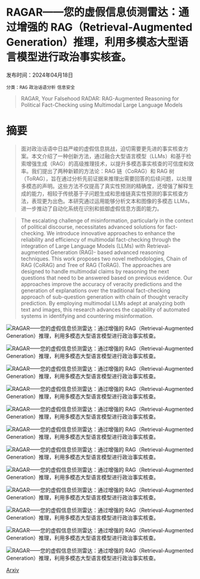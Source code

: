# RAGAR——您的虚假信息侦测雷达：通过增强的 RAG（Retrieval-Augmented Generation）推理，利用多模态大型语言模型进行政治事实核查。

发布时间：2024年04月18日

`分类：RAG` `政治话语分析` `信息安全`

> RAGAR, Your Falsehood RADAR: RAG-Augmented Reasoning for Political Fact-Checking using Multimodal Large Language Models

# 摘要

> 面对政治话语中日益严峻的虚假信息挑战，迫切需要更先进的事实核查方案。本文介绍了一种创新方法，通过融合大型语言模型（LLMs）和基于检索增强生成（RAG）的高级推理技术，以提升多模态事实核查的可信度和效率。我们提出了两种新颖的方法论：RAG 链（CoRAG）和 RAG 树（ToRAG），旨在通过分析先前证据来推理出需要回答的后续问题，以处理多模态的声明。这些方法不仅提高了真实性预测的精确度，还增强了解释生成的能力，相较于传统基于子问题生成和思维链真实性预测的事实核查方法，表现更为出色。本研究通过运用能够分析文本和图像的多模态 LLMs，进一步推动了自动化系统在识别和抵御虚假信息方面的能力。

> The escalating challenge of misinformation, particularly in the context of political discourse, necessitates advanced solutions for fact-checking. We introduce innovative approaches to enhance the reliability and efficiency of multimodal fact-checking through the integration of Large Language Models (LLMs) with Retrieval-augmented Generation (RAG)- based advanced reasoning techniques. This work proposes two novel methodologies, Chain of RAG (CoRAG) and Tree of RAG (ToRAG). The approaches are designed to handle multimodal claims by reasoning the next questions that need to be answered based on previous evidence. Our approaches improve the accuracy of veracity predictions and the generation of explanations over the traditional fact-checking approach of sub-question generation with chain of thought veracity prediction. By employing multimodal LLMs adept at analyzing both text and images, this research advances the capability of automated systems in identifying and countering misinformation.

![RAGAR——您的虚假信息侦测雷达：通过增强的 RAG（Retrieval-Augmented Generation）推理，利用多模态大型语言模型进行政治事实核查。](../../../paper_images/2404.12065/FrontPagee.png)

![RAGAR——您的虚假信息侦测雷达：通过增强的 RAG（Retrieval-Augmented Generation）推理，利用多模态大型语言模型进行政治事实核查。](../../../paper_images/2404.12065/pipelinefc_new.png)

![RAGAR——您的虚假信息侦测雷达：通过增强的 RAG（Retrieval-Augmented Generation）推理，利用多模态大型语言模型进行政治事实核查。](../../../paper_images/2404.12065/figCoragTorag-2.png)

![RAGAR——您的虚假信息侦测雷达：通过增强的 RAG（Retrieval-Augmented Generation）推理，利用多模态大型语言模型进行政治事实核查。](../../../paper_images/2404.12065/ratings_graph.png)

![RAGAR——您的虚假信息侦测雷达：通过增强的 RAG（Retrieval-Augmented Generation）推理，利用多模态大型语言模型进行政治事实核查。](../../../paper_images/2404.12065/annot.png)

![RAGAR——您的虚假信息侦测雷达：通过增强的 RAG（Retrieval-Augmented Generation）推理，利用多模态大型语言模型进行政治事实核查。](../../../paper_images/2404.12065/Question_Generation.png)

![RAGAR——您的虚假信息侦测雷达：通过增强的 RAG（Retrieval-Augmented Generation）推理，利用多模态大型语言模型进行政治事实核查。](../../../paper_images/2404.12065/QA_Elimination.png)

![RAGAR——您的虚假信息侦测雷达：通过增强的 RAG（Retrieval-Augmented Generation）推理，利用多模态大型语言模型进行政治事实核查。](../../../paper_images/2404.12065/Veracity_Prediction.png)

![RAGAR——您的虚假信息侦测雷达：通过增强的 RAG（Retrieval-Augmented Generation）推理，利用多模态大型语言模型进行政治事实核查。](../../../paper_images/2404.12065/ZSCOTPROMPT.png)

![RAGAR——您的虚假信息侦测雷达：通过增强的 RAG（Retrieval-Augmented Generation）推理，利用多模态大型语言模型进行政治事实核查。](../../../paper_images/2404.12065/CoVeFigure.png)

![RAGAR——您的虚假信息侦测雷达：通过增强的 RAG（Retrieval-Augmented Generation）推理，利用多模态大型语言模型进行政治事实核查。](../../../paper_images/2404.12065/Verification_Prompt.png)

![RAGAR——您的虚假信息侦测雷达：通过增强的 RAG（Retrieval-Augmented Generation）推理，利用多模态大型语言模型进行政治事实核查。](../../../paper_images/2404.12065/Correction_Prompt.png)

[Arxiv](https://arxiv.org/abs/2404.12065)